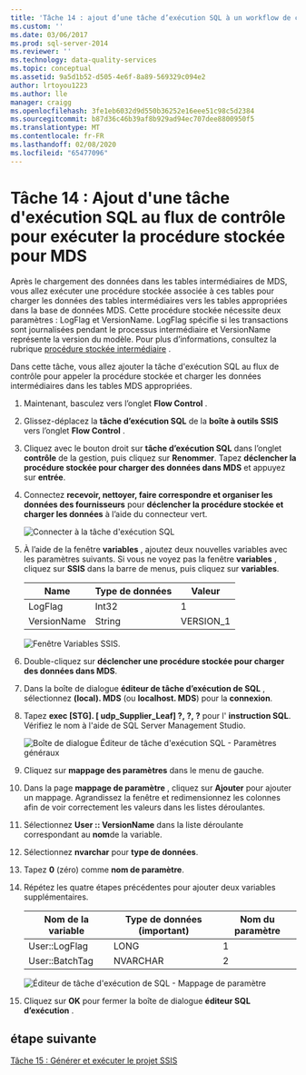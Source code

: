 ```yaml
---
title: 'Tâche 14 : ajout d’une tâche d’exécution SQL à un workflow de contrôle pour exécuter la procédure stockée pour MDS | Microsoft Docs'
ms.custom: ''
ms.date: 03/06/2017
ms.prod: sql-server-2014
ms.reviewer: ''
ms.technology: data-quality-services
ms.topic: conceptual
ms.assetid: 9a5d1b52-d505-4e6f-8a89-569329c094e2
author: lrtoyou1223
ms.author: lle
manager: craigg
ms.openlocfilehash: 3fe1eb6032d9d550b36252e16eee51c98c5d2384
ms.sourcegitcommit: b87d36c46b39af8b929ad94ec707dee8800950f5
ms.translationtype: MT
ms.contentlocale: fr-FR
ms.lasthandoff: 02/08/2020
ms.locfileid: "65477096"
---
```

# <a name="task-14-adding-execute-sql-task-to-control-flow-to-run-the-stored-procedure-for-mds"></a>Tâche 14 : Ajout d'une tâche d'exécution SQL au flux de contrôle pour exécuter la procédure stockée pour MDS
  Après le chargement des données dans les tables intermédiaires de MDS, vous allez exécuter une procédure stockée associée à ces tables pour charger les données des tables intermédiaires vers les tables appropriées dans la base de données MDS. Cette procédure stockée nécessite deux paramètres : LogFlag et VersionName. LogFlag spécifie si les transactions sont journalisées pendant le processus intermédiaire et VersionName représente la version du modèle. Pour plus d’informations, consultez la rubrique [procédure stockée intermédiaire](https://msdn.microsoft.com/library/hh231028.aspx) .  
  
 Dans cette tâche, vous allez ajouter la tâche d'exécution SQL au flux de contrôle pour appeler la procédure stockée et charger les données intermédiaires dans les tables MDS appropriées.  
  
1.  Maintenant, basculez vers l’onglet **Flow Control** .  
  
2.  Glissez-déplacez la **tâche d’exécution SQL** de la **boîte à outils SSIS** vers l’onglet **Flow Control** .  
  
3.  Cliquez avec le bouton droit sur **tâche d’exécution SQL** dans l’onglet **contrôle** de la gestion, puis cliquez sur **Renommer**. Tapez **déclencher la procédure stockée pour charger des données dans MDS** et appuyez sur **entrée**.  
  
4.  Connectez **recevoir, nettoyer, faire correspondre et organiser les données des fournisseurs** pour **déclencher la procédure stockée et charger les données** à l’aide du connecteur vert.  
  
     ![Connecter à la tâche d'exécution SQL](../../2014/tutorials/media/et-addingesqltasktocftorunthespformds-01.jpg "Connecter à la tâche d'exécution SQL")  
  
5.  À l’aide de la fenêtre **variables** , ajoutez deux nouvelles variables avec les paramètres suivants. Si vous ne voyez pas la fenêtre **variables** , cliquez sur **SSIS** dans la barre de menus, puis cliquez sur **variables**.  
  
    |Name|Type de données|Valeur|  
    |----------|---------------|-----------|  
    |LogFlag|Int32|1|  
    |VersionName|String|VERSION_1|  
  
     ![Fenêtre Variables SSIS.](../../2014/tutorials/media/et-addingesqltasktocftorunthespformds-02.jpg "Fenêtre Variables SSIS.")  
  
6.  Double-cliquez sur **déclencher une procédure stockée pour charger des données dans MDS**.  
  
7.  Dans la boîte de dialogue **éditeur de tâche d’exécution de SQL** , sélectionnez **(local). MDS** (ou **localhost. MDS**) pour la **connexion**.  
  
8.  Tapez **exec [STG]. [ udp_Supplier_Leaf] ?, ?, ?** pour l' **instruction SQL**. Vérifiez le nom à l'aide de SQL Server Management Studio.  
  
     ![Boîte de dialogue Éditeur de tâche d'exécution SQL - Paramètres généraux](../../2014/tutorials/media/et-addingesqltasktocftorunthespformds-03.jpg "Boîte de dialogue Éditeur de tâche d'exécution SQL - Paramètres généraux")  
  
9. Cliquez sur **mappage des paramètres** dans le menu de gauche.  
  
10. Dans la page **mappage de paramètre** , cliquez sur **Ajouter** pour ajouter un mappage. Agrandissez la fenêtre et redimensionnez les colonnes afin de voir correctement les valeurs dans les listes déroulantes.  
  
11. Sélectionnez **User :: VersionName** dans la liste déroulante correspondant au **nom**de la variable.  
  
12. Sélectionnez **nvarchar** pour **type de données**.  
  
13. Tapez **0** (zéro) comme **nom de paramètre**.  
  
14. Répétez les quatre étapes précédentes pour ajouter deux variables supplémentaires.  
  
    |Nom de la variable|Type de données (important)|Nom du paramètre|  
    |-------------------|-----------------------------|--------------------|  
    |User::LogFlag|LONG|1|  
    |User::BatchTag|NVARCHAR|2|  
  
     ![Éditeur de tâche d'exécution de SQL - Mappage de paramètre](../../2014/tutorials/media/et-addingesqltasktocftorunthespformds-04.jpg "Éditeur de tâche d'exécution de SQL - Mappage de paramètre")  
  
15. Cliquez sur **OK** pour fermer la boîte de dialogue **éditeur SQL d’exécution** .  
  
## <a name="next-step"></a>étape suivante  
 [Tâche 15 : Générer et exécuter le projet SSIS](../../2014/tutorials/task-15-building-and-running-the-ssis-project.md)  
  
  
